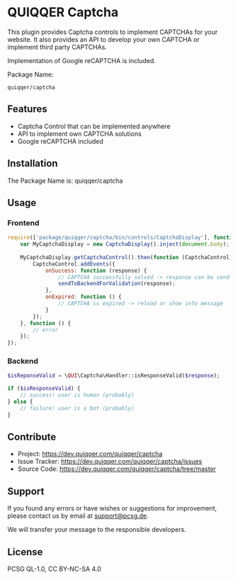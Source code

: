QUIQQER Captcha
========

This plugin provides Captcha controls to implement CAPTCHAs for your website. It also provides an API
to develop your own CAPTCHA or implement third party CAPTCHAs.

Implementation of Google reCAPTCHA is included.

Package Name:

    quiqqer/captcha


Features
--------
* Captcha Control that can be implemented anywhere
* API to implement own CAPTCHA solutions
* Google reCAPTCHA included

Installation
------------
The Package Name is: quiqqer/captcha

Usage
----------
### Frontend
```js
require(['package/quiqqer/captcha/bin/controls/CaptchaDisplay'], function(CaptchaDisplay) {
    var MyCaptchaDisplay = new CaptchaDisplay().inject(document.body);
    
    MyCaptchaDisplay.getCaptchaControl().then(function (CaptchaControl) {
        CaptchaControl.addEvents({
            onSuccess: function (response) {
                // CAPTCHA successfully solved -> response can be send to backend for validation
                sendToBackendForValidation(response);
            },
            onExpired: function () {
                // CAPTCHA is expired -> reload or show info message
            }
        });
    }, function () {
        // error
    });
});
```

### Backend
```php
$isReponseValid = \QUI\Captcha\Handler::isResponseValid($response);

if ($isResponseValid) {
    // success! user is human (probably)
} else {
    // failure! user is a bot (probably)
}
```

Contribute
----------
- Project: https://dev.quiqqer.com/quiqqer/captcha
- Issue Tracker: https://dev.quiqqer.com/quiqqer/captcha/issues
- Source Code: https://dev.quiqqer.com/quiqqer/captcha/tree/master

Support
-------
If you found any errors or have wishes or suggestions for improvement,
please contact us by email at support@pcsg.de.

We will transfer your message to the responsible developers.

License
-------
PCSG QL-1.0, CC BY-NC-SA 4.0